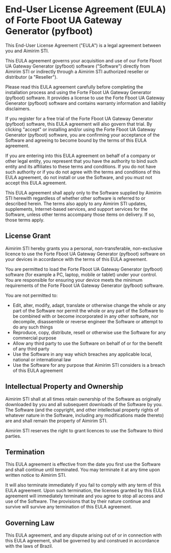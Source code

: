 # End-User License Agreement (EULA) of Forte Fboot UA Gateway Generator (pyfboot) 
This End-User License Agreement ("EULA") is a legal agreement between you and Aimirim STI.

This EULA agreement governs your acquisition and use of our Forte Fboot UA Gateway Generator (pyfboot) software ("Software") directly from Aimirim STI or indirectly through a Aimirim STI authorized reseller or distributor (a "Reseller").

Please read this EULA agreement carefully before completing the installation process and using the Forte Fboot UA Gateway Generator (pyfboot) software. It provides a license to use the Forte Fboot UA Gateway Generator (pyfboot) software and contains warranty information and liability disclaimers.

If you register for a free trial of the Forte Fboot UA Gateway Generator (pyfboot) software, this EULA agreement will also govern that trial. By clicking "accept" or installing and/or using the Forte Fboot UA Gateway Generator (pyfboot) software, you are confirming your acceptance of the Software and agreeing to become bound by the terms of this EULA agreement.

If you are entering into this EULA agreement on behalf of a company or other legal entity, you represent that you have the authority to bind such entity and its affiliates to these terms and conditions. If you do not have such authority or if you do not agree with the terms and conditions of this EULA agreement, do not install or use the Software, and you must not accept this EULA agreement.

This EULA agreement shall apply only to the Software supplied by Aimirim STI herewith regardless of whether other software is referred to or described herein. The terms also apply to any Aimirim STI updates, supplements, Internet-based services, and support services for the Software, unless other terms accompany those items on delivery. If so, those terms apply.

## License Grant
Aimirim STI hereby grants you a personal, non-transferable, non-exclusive licence to use the Forte Fboot UA Gateway Generator (pyfboot) software on your devices in accordance with the terms of this EULA agreement.

You are permitted to load the Forte Fboot UA Gateway Generator (pyfboot) software (for example a PC, laptop, mobile or tablet) under your control. You are responsible for ensuring your device meets the minimum requirements of the Forte Fboot UA Gateway Generator (pyfboot) software.

You are not permitted to:

- Edit, alter, modify, adapt, translate or otherwise change the whole or any part of the Software nor permit the whole or any part of the Software to be combined with or become incorporated in any other software, nor decompile, disassemble or reverse engineer the Software or attempt to do any such things
- Reproduce, copy, distribute, resell or otherwise use the Software for any commercial purpose
- Allow any third party to use the Software on behalf of or for the benefit of any third party
- Use the Software in any way which breaches any applicable local, national or international law
- Use the Software for any purpose that Aimirim STI considers is a breach of this EULA agreement

## Intellectual Property and Ownership
Aimirim STI shall at all times retain ownership of the Software as originally downloaded by you and all subsequent downloads of the Software by you. The Software (and the copyright, and other intellectual property rights of whatever nature in the Software, including any modifications made thereto) are and shall remain the property of Aimirim STI.

Aimirim STI reserves the right to grant licences to use the Software to third parties.

## Termination
This EULA agreement is effective from the date you first use the Software and shall continue until terminated. You may terminate it at any time upon written notice to Aimirim STI.

It will also terminate immediately if you fail to comply with any term of this EULA agreement. Upon such termination, the licenses granted by this EULA agreement will immediately terminate and you agree to stop all access and use of the Software. The provisions that by their nature continue and survive will survive any termination of this EULA agreement.

## Governing Law
This EULA agreement, and any dispute arising out of or in connection with this EULA agreement, shall be governed by and construed in accordance with the laws of Brazil.